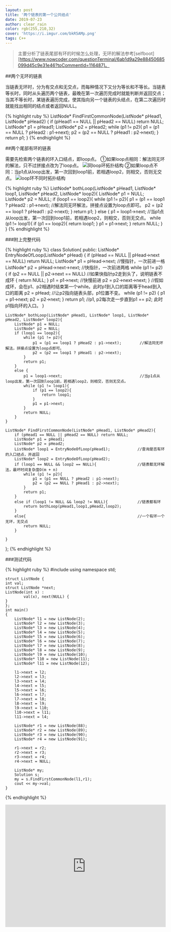 ```yaml
---
layout: post
title: '两个链表的第一个公共结点'
date: 2019-07-23
author: clear_rain
color: rgb(255,210,32)
cover: 'https://i.imgur.com/bkR5AMp.png'
tags: C++
---
```


> 主要分析了链表尾部有环的时候怎么处理，无环的解法参考[selfboot][https://www.nowcoder.com/questionTerminal/6ab1d9a29e88450685099d45c9e31e46?toCommentId=116487]。

##两个无环的链表

当链表无环时，分为有交点和无交点，而每种情况下又分为等长和不等长。当链表等长时，同时从头遍历两个链表，最晚在第一次遍历完成时就能判断并返回交点；当其不等长时，某链表遍历完成，使其指向另一个链表的头结点，在第二次遍历时就能找出相同的结点或者返回NULL。

{% highlight ruby %}
	ListNode* FindFirstCommonNode(ListNode* pHead1, ListNode* pHead2)
	{
		if (pHead1 == NULL || pHead2 == NULL) return NULL;
		ListNode* p1 = pHead1;
		ListNode* p2 = pHead2;
		while (p1 != p2){
			p1 = (p1 == NULL ? pHead2 : p1->next);
			p2 = (p2 == NULL ? pHead1 : p2->next);
		}
		return p1;
	}
{% endhighlight %}

##两个尾部有环的链表

需要先检索两个链表的环入口结点，即loop点。
①如果loop点相同：解法同无环的解法，只不过拼接点改为了loop点。
![同loop环拓扑结构](https://i.imgur.com/feO0z8U.png)
②如果loop点不同：当p1点从loop出发，第一次回到loop1前，若相遇loop2，则相交，否则无交点。
![loop环不同时拓扑结构](https://i.imgur.com/S6MzZqo.png)

{% highlight ruby %}
	ListNode* bothLoop(ListNode* pHead1, ListNode* loop1, ListNode* pHead2, ListNode* loop2){
		ListNode* p1 = NULL;
		ListNode* p2 = NULL;
		if (loop1 == loop2){
			while (p1 != p2){
				p1 = (p1 == loop1 ? pHead2 : p1->next);        //解法同无环解法，拼接点设置为loop点即可。
				p2 = (p2 == loop1 ? pHead1 : p2->next);
			}
			return p1;
		}
		else {
			p1 = loop1->next;                                  //当p1点从loop出发，第一次回到loop1前，若相遇loop2，则相交，否则无交点。
			while (p1 != loop1){
				if (p1 == loop2){
					return loop1;
				}
				p1 = p1->next;
			}
			return NULL;
		}
	}
{% endhighlight %}

###附上完整代码

{% highlight ruby %}
class Solution{
public:
	ListNode* EntryNodeOfLoop(ListNode* pHead)
	{
		if (pHead == NULL || pHead->next == NULL)
			return NULL;
		ListNode* p1 = pHead->next;                  //慢指针，一次前进一格
		ListNode* p2 = pHead->next->next;			 //快指针，一次前进两格
		while (p1 != p2)
		{
			if (p2 == NULL || p2->next == NULL)      //如果快指针p2走到头了，说明链表不成环
			{
				return NULL;
			}
			p1 = p1->next;                           //快慢前进
			p2 = p2->next->next;
		}                                            //假如成环，会在p1、p2相遇时结束第一个while。此时p1到入口的距离等于head到入口的距离
		p2 = pHead;                                  //让p2指向链表头部，p1位置不变。
		while (p1 != p2)
		{
			p1 = p1->next;
			p2 = p2->next;
		}
		return p1;                                   //p1, p2每次走一步直到p1 == p2; 此时p1指向环的入口。
	}

	ListNode* bothLoop(ListNode* pHead1, ListNode* loop1, ListNode* pHead2, ListNode* loop2){
		ListNode* p1 = NULL;
		ListNode* p2 = NULL;
		if (loop1 == loop2){
			while (p1 != p2){
				p1 = (p1 == loop1 ? pHead2 : p1->next);        //解法同无环解法，拼接点设置为loop点即可。
				p2 = (p2 == loop1 ? pHead1 : p2->next);
			}
			return p1;
		}
		else {
			p1 = loop1->next;                                  //当p1点从loop出发，第一次回到loop1前，若相遇loop2，则相交，否则无交点。
			while (p1 != loop1){
				if (p1 == loop2){
					return loop1;
				}
				p1 = p1->next;
			}
			return NULL;
		}
	}

	ListNode* FindFirstCommonNode(ListNode* pHead1, ListNode* pHead2){
		if (pHead1 == NULL || pHead2 == NULL) return NULL;
		ListNode* p1 = pHead1;
		ListNode* p2 = pHead2;
		ListNode* loop1 = EntryNodeOfLoop(pHead1);            //查询是否有环的入口结点，并返回
		ListNode* loop2 = EntryNodeOfLoop(pHead2);
		if (loop1 == NULL && loop2 == NULL){                  //链表都无环解法，最坏时间复杂度O(m + n)
			while (p1 != p2){
				p1 = (p1 == NULL ? pHead2 : p1->next);
				p2 = (p2 == NULL ? pHead1 : p2->next);
			}
			return p1;
		}
		else if (loop1 != NULL && loop2 != NULL){             //链表都有环
			return bothLoop(pHead1,loop1,pHead2,loop2);
		}
		else{                                                 //一个有环一个无环，无交点
			return NULL;
		}

	}
};
{% endhighlight %}


###测试代码

{% highlight ruby %}
	#include <iostream>
	using namespace std;
	
	struct ListNode {
	int val;
	struct ListNode *next;
	ListNode(int x) :
			val(x), next(NULL) {
	}
	};	
	int main()
	{
		ListNode* l1 = new ListNode(2);
		ListNode* l2 = new ListNode(3);
		ListNode* l3 = new ListNode(4);
		ListNode* l4 = new ListNode(5);
		ListNode* l5 = new ListNode(6);
		ListNode* l6 = new ListNode(7);
		ListNode* l7 = new ListNode(8);
		ListNode* l8 = new ListNode(9);
		ListNode* l9 = new ListNode(10);
		ListNode* l10 = new ListNode(11);
		ListNode* l11 = new ListNode(12);
	
		l1->next = l2;
		l2->next = l3;
		l3->next = l4;
		l4->next = l5;
		l5->next = l6;
		l6->next = l7;
		l7->next = l8;
		l8->next = l9;
		l9->next = l10;
		l10->next = l11;
		l11->next = l4;
	
		ListNode* r1 = new ListNode(88);
		ListNode* r2 = new ListNode(89);
		ListNode* r3 = new ListNode(90);
		ListNode* r4 = new ListNode(91);
	
		r1->next = r2;
		r2->next = r3;
		r3->next = r4;
		r4->next = NULL;
	
		ListNode* my;
		Solution s;
		my = s.FindFirstCommonNode(l1,r1);
		cout << my->val;
	}
{% endhighlight %}

<iframe type="text/html" width="100%" height="385" src="http://www.youtube.com/embed/gfmjMWjn-Xg" frameborder="0"></iframe>
